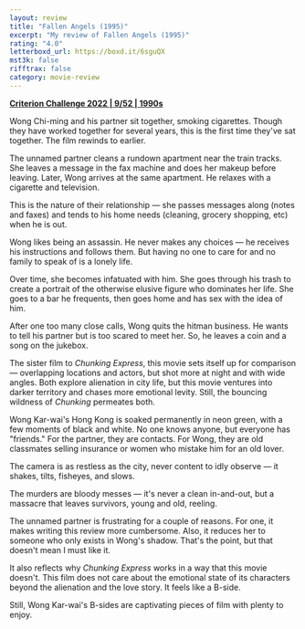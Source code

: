 ```yaml
---
layout: review
title: "Fallen Angels (1995)"
excerpt: "My review of Fallen Angels (1995)"
rating: "4.0"
letterboxd_url: https://boxd.it/6sguQX
mst3k: false
rifftrax: false
category: movie-review
---
```


<b><a href="https://boxd.it/q4PJa/detail" title="Criterion Challenge 2022 | 9/52 | 1990s">Criterion Challenge 2022 | 9/52 | 1990s</a></b>

Wong Chi-ming and his partner sit together, smoking cigarettes. Though they have worked together for several years, this is the first time they've sat together. The film rewinds to earlier.

The unnamed partner cleans a rundown apartment near the train tracks. She leaves a message in the fax machine and does her makeup before leaving. Later, Wong arrives at the same apartment. He relaxes with a cigarette and television.

This is the nature of their relationship — she passes messages along (notes and faxes) and tends to his home needs (cleaning, grocery shopping, etc) when he is out.

Wong likes being an assassin. He never makes any choices — he receives his instructions and follows them. But having no one to care for and no family to speak of is a lonely life.

Over time, she becomes infatuated with him. She goes through his trash to create a portrait of the otherwise elusive figure who dominates her life. She goes to a bar he frequents, then goes home and has sex with the idea of him.

After one too many close calls, Wong quits the hitman business. He wants to tell his partner but is too scared to meet her. So, he leaves a coin and a song on the jukebox.

The sister film to <i>Chunking Express</i>, this movie sets itself up for comparison — overlapping locations and actors, but shot more at night and with wide angles. Both explore alienation in city life, but this movie ventures into darker territory and chases more emotional levity. Still, the bouncing wildness of <i>Chunking</i> permeates both.

Wong Kar-wai's Hong Kong is soaked permanently in neon green, with a few moments of black and white. No one knows anyone, but everyone has "friends." For the partner, they are contacts. For Wong, they are old classmates selling insurance or women who mistake him for an old lover.

The camera is as restless as the city, never content to idly observe — it shakes, tilts, fisheyes, and slows.

The murders are bloody messes — it's never a clean in-and-out, but a massacre that leaves survivors, young and old, reeling.

The unnamed partner is frustrating for a couple of reasons. For one, it makes writing this review more cumbersome. Also, it reduces her to someone who only exists in Wong's shadow. That's the point, but that doesn't mean I must like it.

It also reflects why <i>Chunking Express</i> works in a way that this movie doesn't. This film does not care about the emotional state of its characters beyond the alienation and the love story. It feels like a B-side.

Still, Wong Kar-wai's B-sides are captivating pieces of film with plenty to enjoy.

